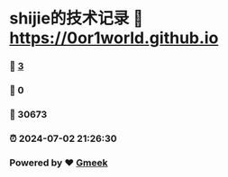 # shijie的技术记录 :link: https://0or1world.github.io 
### :page_facing_up: [3](https://0or1world.github.io/tag.html) 
### :speech_balloon: 0 
### :hibiscus: 30673 
### :alarm_clock: 2024-07-02 21:26:30 
### Powered by :heart: [Gmeek](https://github.com/Meekdai/Gmeek)
